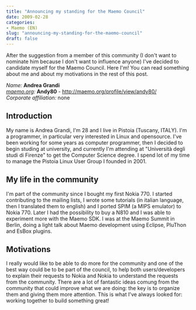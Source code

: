 ```yaml
---
title: "Announcing my standing for the Maemo Council"
date: 2009-02-28
categories: 
- Maemo (EN)
slug: "announcing-my-standing-for-the-maemo-council"
draft: false
---
```


After the suggestion from a member of this community (I don't want to
nominate him because I don't want to influence anyone) I've decided to
candidate myself for the Maemo Council. Here I'm! You can read something
about me and about my motivations in the rest of this post.

*Name:* **Andrea Grandi**  
*[maemo.org](http://maemo.org/):* **Andy80** -
<http://maemo.org/profile/view/andy80/>  
*Corporate affiliation:* none

## Introduction

My name is Andrea Grandi, I'm 28 and I live in Pistoia
(Tuscany, ITALY). I'm a programmer, in particular very interested in
Linux and opensource. I've been working for some years as computer
programmer, then I decided to begin studing at university, and currently
I'm attending at "Università degli studi di Firenze" to get the Computer
Science degree. I spend lot of my time to manage the Pistoia Linux User
Group I founded in 2001.

## My life in the community

I'm part of the community since I bought my first Nokia 770. I started contributing to the mailing lists, I wrote
some tutorials (in italian language, then I translated them to english)
and I ported SPIM (a MIPS emulator) to Nokia 770. Later I had the
possibility to buy a N810 and I was able to experiment more with the
Maemo SDK. I was at the Maemo Summit in Berlin, doing a light talk about
Maemo development using Eclipse, PluThon and EsBox plugins.

## Motivations

I really would like to be able to do more for the
community and one of the best way could be to be part of the council, to
help both users/developers to explain their requests to Nokia and Nokia
to understand the requests from the community. There are a lot of
fantastic ideas comung from the community that could improve what we are
doing: the key is to organize them and giving them more attention. This
is what I've always looked for: working together to build something
great!

